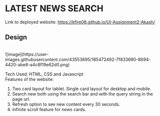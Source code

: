 # LATEST NEWS SEARCH
Link to deployed website: https://kfire08.github.io/UI-Assignment2-Akash/
<br/>
## Design
<br/>
![image](https://user-images.githubusercontent.com/43553695/185472492-7f833690-8694-4420-abe8-a4c8f19e62d0.png)
<br/>

Tech Used: HTML, CSS and Javascript
<br/>
Features of the website:
<br/>
1. Two card layout for tablet. Single card layout for desktop and mobile.
2. Search new both using the search bar and with the query string in the page url.
3. Refresh option to see new content every 30 seconds.
4. Infinite scroll feature for news cards.
